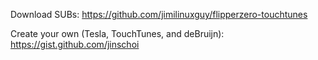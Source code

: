 Download SUBs: https://github.com/jimilinuxguy/flipperzero-touchtunes

Create your own (Tesla, TouchTunes, and deBruijn): https://gist.github.com/jinschoi
